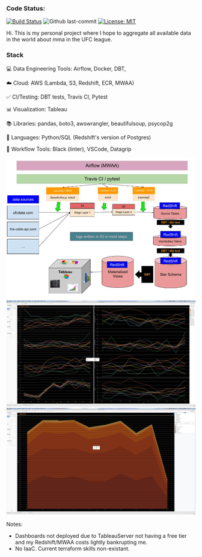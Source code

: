 <h3>Code Status:</h3>


[![Build Status](https://app.travis-ci.com/chamley/UFC.svg?branch=main)](https://app.travis-ci.com/chamley/UFC)
![Github last-commit](https://img.shields.io/github/last-commit/chamley/UFC)
[![License: MIT](https://img.shields.io/badge/License-MIT-yellow.svg)](https://opensource.org/licenses/MIT)


Hi. This is my personal project where I hope to aggregate all available data in the world about mma in the UFC league.

<h3>Stack</h3>

💻 Data Engineering Tools: Airflow,  Docker, DBT, 

☁️ Cloud: AWS (Lambda, S3, Redshift, ECR, MWAA)

✅ CI/Testing: DBT tests, Travis CI, Pytest

📊 Visualization: Tableau

📚 Libraries: pandas, boto3, awswrangler, beautifulsoup, psycop2g

🌈 Languages: Python/SQL (Redshift's version of Postgres)

🧰 Workflow Tools: Black (linter), VSCode, Datagrip


![data architecture](misc/architecture.jpeg)
![Example Dashboard 1](misc/d1.png)
![Example Dashboard 2](misc/d2.png)

Notes:
- Dashboards not deployed due to TableauServer not having a free tier and my Redshift/MWAA costs lightly bankrupting me.
- No IaaC. Current terraform skills non-existant.



